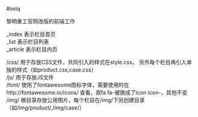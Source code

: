#lmlq  

黎明重工官网改版的前端工作  

_index 表示栏目首页  
_list 表示栏目列表  
_article 表示栏目内页  

/css/ 用于存放CSS文件，共同引入的样式在style.css， 另外每个栏目再引入单独的样式（如product.css,case.css）  
/js/ 用于存放JS文件  
/font/ 使用了fontawesome图标字体，需要使用时在http://fontawesome.io/icons/ 查看，原fa fa-被换成了icon icon-，其他不变  
/img/ 根目录存放公用图片，每个栏目在/img/下另创建目录（如/img/product/,/img/case/）  